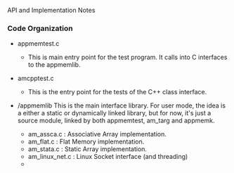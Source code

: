 API and Implementation Notes

### Code Organization 

* appmemtest.c 
   - This is main entry point for the test program.   It calls into C interfaces to the appmemlib.
* amcpptest.c 
   - This is the entry point for the tests of the C++ class interface.
   
* /appmemlib
  This is the main interface library.  For user mode, the idea is a either a static or dynamically linked library, but for now, it's just a source module, linked by both appmemtest, am_targ and appmemk.
  - am_assca.c       : Associative Array implementation.
  - am_flat.c        : Flat Memory implementation.
  - am_stata.c       : Static Array implementation.
  - am_linux_net.c   : Linux Socket interface (and threading)
  -  